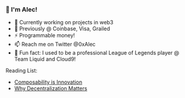 ### 👋 I'm Alec!
- 🔭 Currently working on projects in web3
- 🌱 Previously @ Coinbase, Visa, Grailed
- ⚡ Programmable money!
- 📫 Reach me on Twitter @0xAlec
- 💬 Fun fact: I used to be a professional League of Legends player @ Team Liquid and Cloud9!

Reading List:
- [Composability is Innovation](https://future.a16z.com/how-composability-unlocks-crypto-and-everything-else/)
- [Why Decentralization Matters](https://onezero.medium.com/why-decentralization-matters-5e3f79f7638e)
